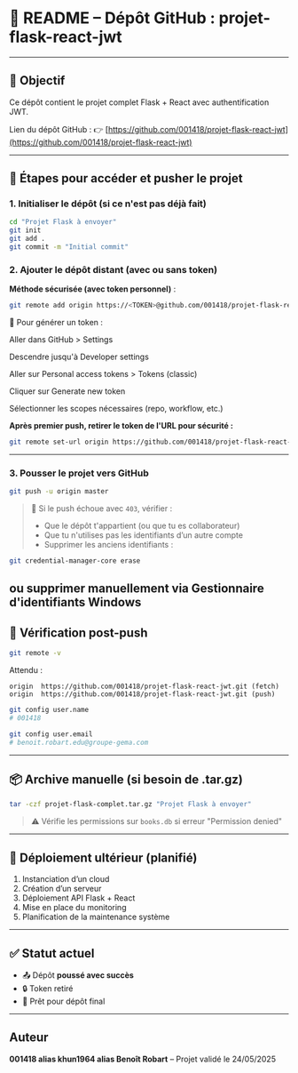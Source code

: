 # 📘 README – Dépôt GitHub : projet-flask-react-jwt

---

## 🎯 Objectif

Ce dépôt contient le projet complet Flask + React avec authentification JWT.

Lien du dépôt GitHub :
👉 [https://github.com/001418/projet-flask-react-jwt](https://github.com/001418/projet-flask-react-jwt)

---

## 🔐 Étapes pour accéder et pusher le projet

### 1. Initialiser le dépôt (si ce n'est pas déjà fait)

```bash
cd "Projet Flask à envoyer"
git init
git add .
git commit -m "Initial commit"
```

### 2. Ajouter le dépôt distant (avec ou sans token)

**Méthode sécurisée (avec token personnel)** :

```bash
git remote add origin https://<TOKEN>@github.com/001418/projet-flask-react-jwt.git
```
🔐 Pour générer un token :

Aller dans GitHub > Settings

Descendre jusqu'à Developer settings

Aller sur Personal access tokens > Tokens (classic)

Cliquer sur Generate new token

Sélectionner les scopes nécessaires (repo, workflow, etc.)

**Après premier push, retirer le token de l'URL pour sécurité :**

```bash
git remote set-url origin https://github.com/001418/projet-flask-react-jwt.git
```

---

### 3. Pousser le projet vers GitHub

```bash
git push -u origin master
```

> 🚨 Si le push échoue avec `403`, vérifier :
>
> * Que le dépôt t'appartient (ou que tu es collaborateur)
> * Que tu n'utilises pas les identifiants d’un autre compte
> * Supprimer les anciens identifiants :

```bash
git credential-manager-core erase
```
ou supprimer manuellement via Gestionnaire d'identifiants Windows
---

## 🧪 Vérification post-push

```bash
git remote -v
```

Attendu :

```
origin  https://github.com/001418/projet-flask-react-jwt.git (fetch)
origin  https://github.com/001418/projet-flask-react-jwt.git (push)
```

```bash
git config user.name
# 001418

git config user.email
# benoit.robart.edu@groupe-gema.com
```

---

## 📦 Archive manuelle (si besoin de .tar.gz)

```bash
tar -czf projet-flask-complet.tar.gz "Projet Flask à envoyer"
```

> ⚠️ Vérifie les permissions sur `books.db` si erreur "Permission denied"

---

## 🔁 Déploiement ultérieur (planifié)

1. Instanciation d’un cloud
2. Création d’un serveur
3. Déploiement API Flask + React
4. Mise en place du monitoring
5. Planification de la maintenance système

---

## ✅ Statut actuel

* 📤 Dépôt **poussé avec succès**
* 🔒 Token retiré
* 🧾 Prêt pour dépôt final

---

## Auteur

**001418 alias khun1964 alias Benoît Robart** – Projet validé le 24/05/2025
